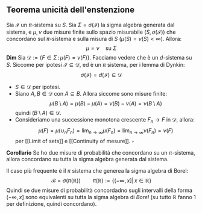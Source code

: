 ## Teorema unicità dell'enstenzione
Sia $\mathcal{I}$ un $\pi$-sistema su $S$. Sia $\Sigma = \sigma(\mathcal{I})$ la sigma algebra generata dal sistema, e $\mu,\nu$ due misure finite sullo spazio misurabile $(S,\sigma(\mathcal{I}))$ che concordano sul $\pi$-sistema e sulla misura di $S$             ($\mu(S) = \nu(S) < \infty$).  Allora:
$$
\mu = \nu \quad \text{su } \Sigma 
$$
**Dim** 
Sia $\mathcal{D} := \{ F \in \Sigma \,:\, \mu(F) = \nu(F)\}$. Facciamo vedere che è un $d$-sistema su $S$. 
Siccome per ipotesi $\mathcal{I} \subseteq \mathcal{D}$, ed è un $\pi$ sistema, per i lemma di Dynkin:
$$
\sigma(\mathcal{I}) = d(\mathcal{I}) \subseteq \mathcal{D}
$$
- $S \in \mathcal{D}$ per ipotesi. 
- Siano $A,B \in \mathcal{D}$ con $A \subseteq B$. Allora siccome sono misure finite:
$$
\mu(B\setminus A)  =  \mu(B) - \mu(A) = \nu(B)-\nu(A) = \nu(B\setminus A)
$$
quindi $(B\setminus A) \in \mathcal{D}$.
- Consideriamo una successione monotona crescente $F_n \to F$ in $\mathcal{D}$, allora:
$$
\mu(F) = \mu(\cup_n F_n)= \lim_{n\to\infty}\mu(F_n) = \lim_{n\to\infty} \nu(F_n) = \nu(F)
$$
per  [[Limit of sets]] e [[Continuity of mesure]]. $\square$


**Corollario**
Se ho due misure di probabilità che concordano su un $\pi$-sistema, allora concordano su tutta la sigma algebra generata dal sistema.

Il caso più frequente è il $\pi$ sistema che generea la sigma algebra di Borel:
$$
\mathcal{B} = \sigma(\pi(\mathbb{R})) \qquad\pi(\mathbb{R}) := \{(-\infty, x] \vert\, x \in \mathbb{R}\}
$$
Quindi se due misure di probabilità concordadno sugli intervalli della forma $(-\infty, x]$ sono equivalenti su tutta la sigma algebra di $Borel$ (su tutto $\mathbb{R}$ fanno $1$ per definizione, quindi concordano).
